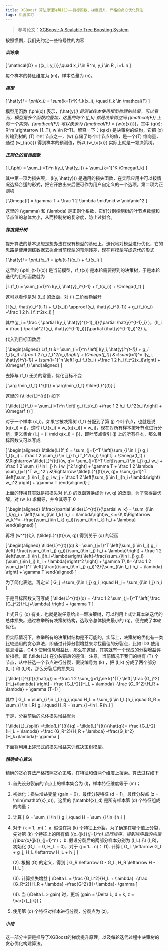 ```yaml
---
title: XGBoost 算法原理详解(1)——目标函数、梯度提升、严格的贪心优化算法
tags: 机器学习 
---
```


> 参考论文：[XGBoost: A Scalable Tree Boosting System](https://arxiv.org/abs/1603.02754)

按照惯例，我们先约定一些符号性的内容

##### 训练集

\[
    \mathcal{D} = \{(x_i, y_i)\},\quad x_i \in R^m, y_i \in R , i=1..n
    \]

每个样本的特征维度为 \(m\)，样本总量为 \(n\)。

##### 模型

\[
    \hat{y}_i = \phi(x_i) = \sum_{k=1}^K f_k(x_i), \quad f_k \in \mathcal{F}
    \]

模型用函数 \(\phi(x)\) 表示，\(\hat{y}_i\) 是测试样本使用模型推理的结果。可以看到，模型是多个函数的叠加，这里的每个 \(f_k\) 都是决策树空间 \(\mathcal{F}\) 上的一个实例。\(\mathcal{F}\) 可以表示为 \(\mathcal{F} = \{w_{q(x)}\}\)，其中 \(q(x): R^m \rightarrow \{1..T\}, w \in R^T\)。解释一下：\(q(x)\) 是决策树的结构，它把 \(x\) 传输到树的 \(T\) 个叶节点之一，\(w\) 存储了每个叶节点的值，是一个\(T\) 维向量，通过 \(w_{q(x)}\) 得到样本的预测值，所以 \(w_{q(x)}\) 实际上就是一颗决策树。

##### 正则化的目标函数

\[
    L(\phi) = \sum_{i=1}^n l(y_i, \hat{y_i}) + \sum_{k=1}^K \Omega(f_k)
    \]

其中第一项为损失项， \(l(y, \hat{y})\) 是通用的损失函数，在实际应用中可以按情况选择合适的形式，把它开放出来后便可作为用户自定义的一个选项。第二项为正则项

\[
  \Omega(f) = \gamma T + \frac 1 2 \lambda \mid\mid w \mid\mid^2
  \] 

这里的 \(\gamma\) 和 \(\lambda\) 是正则化系数，它们分别控制树的叶节点数量和节点值的总体大小，从而控制树的复杂度，防止过拟合。

##### 梯度提升树

提升算法的基本思想是想办法在现有模型的基础上，迭代地对模型进行优化，它的思路是使用训练数据去拟合当前模型的预测残差，现在将模型写成迭代的形式

\[
    \hat{y}_i = \phi_t(x_i) = \phi_{t-1}(x_i) + f_t(x_i)
    \]

这里的 \(\phi_{t-1}(x)\) 是当前模型，\(f_t(x)\) 是本轮需要得到的决策树，于是本轮迭代的目标函数就为

\[
    L(f_t) = \sum_{i=1}^n l(y_i, \hat{y}_i^{t-1} + f_t(x_i)) + \Omega(f_t)
    \]

这可以看作是对 \(f_t\) 的泛函，对 \(l\) 二阶泰勒展开

\[
    l(y_i, \hat{y}_i^{t-1} + f_t(x_i)) \approx l(y_i, \hat{y}_i^{t-1}) + g_i f_t(x_i) +\frac 1 2 h_i f_t^2(x_i)
    \]

其中\(g_i = \frac { \partial l(y_i, \hat{y}^{t-1}_i)}{\partial \hat{y}^{t-1}_i} \)，\(h_i = \frac { \partial^2 l(y_i, \hat{y}^{t-1}_i)}{\partial (\hat{y}^{t-1}_i)^2} \)。

代入到目标函数后

\[
    \begin{aligned}
    L(f_t) &= \sum_{i=1}^n \left[ l(y_i, \hat{y}_i^{t-1}) + g_i f_t(x_i) 
    +\frac 1 2 h_i f_t^2(x_i)\right] + \Omega(f_t)\\
    &=\sum_{i=1}^n l(y_i, \hat{y}_i^{t-1})  + \sum_{i=1}^n \left[  g_i f_t(x_i) 
    +\frac 1 2 h_i f_t^2(x_i)\right] + \Omega(f_t)
    \end{aligned}
    \]

去掉与 \(f_t\) 无关的常量，优化目标不变

\[
    \arg \min_{f_t} L^{(t)} = \arg\min_{f_t} \tilde{L}^{(t)}
    \]

这里的 \(\tilde{L}^{(t)}\) 如下

\[
    \tilde{L}(f_t) = \sum_{i=1}^n \left[  g_i f_t(x_i) 
    +\frac 1 2 h_i f_t^2(x_i)\right] + \Omega(f_t)
    \]

对于一个样本 \(x_i\)，如果它被决策树 \(f_t\) 分配到了第 \(j\) 个叶节点，也就是说 \(q(x_i) = j\)，这时 \(f_t(x_i) = w_{q(x_i)} = w_j\)，现在对所有样本按叶节点进行分组，定义集合 \(I_j = \{i \mid q(x_i) = j\}\)，即叶节点索引 \(j\) 上的所有样本，那么目标函数又可以写成

\[
    \begin{aligned}
    &\tilde{L}(f_t) = \sum_{j=1}^T \left[\sum_{i \in I_j} g_i f_t(x_i) + \frac 1 2 \sum_{i \in I_j} h_i f_t^2(x_i) \right] + \Omega(f_t) \\
    &\Rightarrow \tilde{L}^{(t)}(w, q)= \sum_{j=1}^T \left[\sum_{i \in I_j} g_i w_j + \frac 1 2 \sum_{i \in I_j} h_i w_j^2 \right] + \gamma T + \frac 1 2 \lambda \sum_{j=1}^T w_j^2 \\
    &\Rightarrow \tilde{L}^{(t)}(w, q)= \sum_{j=1}^T \left[\sum_{i \in I_j} g_i w_j + \frac 1 2 \left(\sum_{i \in I_j}h_i+\lambda\right)   w_j^2 \right] + \gamma T
    \end{aligned}
    \]

上面的转换其实就是把损失对 \(f_t\) 的泛函转换成为 \(w, q\) 的泛函，为了获得最优解，对 \(w_k\) 求偏导，并令其等于 0

\[
    \begin{aligned}
    &\frac{\partial \tilde{L}^{(t)}}{\partial w_k} = \sum_{i\in I_k}g_i + \left(\sum_{i\in I_k} h_i + \lambda\right)w_k = 0\\
    &\Rightarrow w_k^*= -\frac{\sum_{i\in I_k} g_i}{\sum_{i\in I_k} h_i + \lambda}
    \end{aligned}
    \]

再将 \(w^*\)代入 \(\tilde{L}^{(t)}(w, q)\) 得到关于 \(q\) 的泛函

\[
    \begin{aligned}
    \tilde{L}^{(t)}(q) &= \sum_{j=1}^T \left[\sum_{i \in I_j} g_i \left(-\frac{\sum_{i\in I_j} g_i}{\sum_{i\in I_j} h_i + \lambda}\right) + \frac 1 2 \left(\sum_{i \in I_j}h_i+\lambda\right)   \left(-\frac{\sum_{i\in I_j} g_i}{\sum_{i\in I_j} h_i + \lambda}\right)^2 \right] + \gamma T\\
    &=-\frac 1 2 \sum_{j=1}^T \left[ \frac{(\sum_{i\in I_j} g_i)^2}{\sum_{i\in I_j} h_i + \lambda} \right] + \gamma T
    \end{aligned}
    \]

为了简化表达，再定义 
\[
    G_j =\sum_{i\in I_j} g_i ,\quad H_j = \sum_{i\in I_j} h_i
    \]

于是目标函数又可写成
\[
    \tilde{L}^{(t)}(q) = -\frac 1 2 \sum_{j=1}^T \left[ \frac {G_j^2}{H_j+\lambda} \right] + \gamma T
    \]

上式只与 \(q\) 有关，也就是说任意给出一颗决策树，可以利用上式计算本轮迭代的总体损失。通过枚举所有决策树结构，选取令总体损失最小的 \(q\)，便完成了本轮优化。

但实际情况下，枚举所有的决策树结构是不可能的，实际上，决策树的优化有一类比较通用的贪心算法，即通过计算分裂增益来寻找最佳的分裂点，比如 ID3 使用信息增益，C4.5 使用信息增益比，那么在这里，其实就有一个现成的分裂增益评价指标，即 \(\tilde{L}\) 在分裂前后的差值。注意，当前情况下我们的树有 \(T\) 个节点，从中任选一个节点进行分裂，假设编号为 \(k\) ，把 \(I_k\) 分成了两个部分 \(I_L\) 和 \(I_R\)，那么分裂后的损失为

\[
    \tilde{L}^{(t)}(\hat{q}) =  -\frac 1 2 \sum_{j=1,j\ne k}^{T}  \left[ \frac {G_j^2}{H_j+\lambda} \right] - \frac {G_L^2}{H_L + \lambda} -\frac {G_R^2}{H_R + \lambda} + \gamma (T+1)
    \]

其中
\[
    G_L = \sum_{i \in I_L} g_i,\quad H_L = \sum_{i \in I_L}h_i,\quad G_R = \sum_{i \in I_R} g_i,\quad H_R = \sum_{i -\in I_R}h_i
    \]

于是，分裂前后的总体损失增益就为 

\[
    \tilde{L}_{split} =\tilde{L}^{(t)}(q) - \tilde{L}^{(t)}(\hat{q})= \frac {G_L^2}{H_L + \lambda} +\frac {G_R^2}{H_R + \lambda} -\frac{G_k^2}{H_k+\lambda}- \gamma 
    \]

下面将利用上述形式的损失增益来训练决策树模型。

##### 精确贪心算法

精确的贪心算法严格按照贪心策略，在特征和值两个维度上搜索。算法过程如下

1. 首先设分裂前的节点上的样本集合为 \(I\)，样本特征维度等于 \(m\)；
2. 初始化：损失增益变量 \(gain = 0\)，最佳分裂特征 \(d = 1\)，最佳分裂点 \(z = \min(\mathbf{x}_d)\)，这里的 \(\mathbf{x}_d\) 是所有样本第 \(d\) 个特征组成的向量；
3. 计算 
\[
    G = \sum_{i \in I} g_i,\quad H = \sum_{i \in I}h_i
    \]
4. 对于 \(k = 1...m\)：
a. 假设在第 \(k\) 个特征上分裂，为了确定在哪个值上分裂，先对第 \(k\) 个特征上的所有值 \(\{x_{jk}\}_{j=1}^n\) 进行排序，得到排序后的向量 \(\{\bar{x}_{jk}\}_{j=1}^n\)；
b. 假设分裂后的两部分样本分别为 \(I_L\) 和 \(I_R\)，初始化 \(G_L = 0, H_L = 0\)，对于 \(j = 1... n\)：
    (1). 计算 
    \[
        G_L \leftarrow G_L + g_j, H_L \leftarrow H_L + h_j
    \]

    (2). 根据 \(G\) 的定义，得到 
    \[
        G_R \leftarrow G - G_L, H_R \leftarrow H - H_L
        \]
    
    (3). 计算损失增益
    \[
        \Delta L =  \frac {G_L^2}{H_L + \lambda} +\frac {G_R^2}{H_R + \lambda} -\frac{G^2}{H+\lambda}- \gamma 
        \]
    
    (4). 当 \(\Delta L > gain\) 时，更新 \(gain = \Delta L, d = k, z = \bar{x}_{jk}\)；
5. 使用第 \(d\) 个特征对样本进行分裂，分裂点为 \(z\)。

##### 小结

这一部分主要是推导了XGBoost的梯度提升原理，以及每轮迭代过程中决策树的贪心优化构建算法。